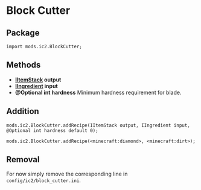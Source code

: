 # Block Cutter

## Package

`import mods.ic2.BlockCutter;`

## Methods

- **[IItemStack](/Vanilla/Items/IItemStack/) output**
- **[IIngredient](/Vanilla/Variable_Types/IIngredient/) input**
- **@Optional int hardness** Minimum hardness requirement for blade.

## Addition

    mods.ic2.BlockCutter.addRecipe(IItemStack output, IIngredient input, @Optional int hardness default 0);
    
    mods.ic2.BlockCutter.addRecipe(<minecraft:diamond>, <minecraft:dirt>);
    

## Removal

For now simply remove the corresponding line in `config/ic2/block_cutter.ini`.
